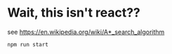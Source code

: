 # Wait, this isn't react??

see https://en.wikipedia.org/wiki/A*_search_algorithm

```
npm run start
```